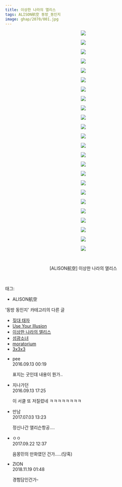 ```yaml
---
title: 이상한 나라의 앨리스
tags: ALISON航空 동방_동인지
image: ghap/2070/001.jpg
---
```

<div class="article">
<p style="text-align: center; clear: none; float: none;"><img src="{{ site.nasurl }}/ghap/2070/001.jpg"/></p>
<p style="text-align: center; clear: none; float: none;"><img src="{{ site.nasurl }}/ghap/2070/002.jpg"/></p>
<p style="text-align: center; clear: none; float: none;"><img src="{{ site.nasurl }}/ghap/2070/003.jpg"/></p>
<p style="text-align: center; clear: none; float: none;"><img src="{{ site.nasurl }}/ghap/2070/004.jpg"/></p>
<p style="text-align: center; clear: none; float: none;"><img src="{{ site.nasurl }}/ghap/2070/005.jpg"/></p>
<p style="text-align: center; clear: none; float: none;"><img src="{{ site.nasurl }}/ghap/2070/006.jpg"/></p>
<p style="text-align: center; clear: none; float: none;"><img src="{{ site.nasurl }}/ghap/2070/007.jpg"/></p>
<p style="text-align: center; clear: none; float: none;"><img src="{{ site.nasurl }}/ghap/2070/008.jpg"/></p>
<p style="text-align: center; clear: none; float: none;"><img src="{{ site.nasurl }}/ghap/2070/009.jpg"/></p>
<p style="text-align: center; clear: none; float: none;"><img src="{{ site.nasurl }}/ghap/2070/010.jpg"/></p>
<p style="text-align: center; clear: none; float: none;"><img src="{{ site.nasurl }}/ghap/2070/011.jpg"/></p>
<p style="text-align: center; clear: none; float: none;"><img src="{{ site.nasurl }}/ghap/2070/012.jpg"/></p>
<p style="text-align: center; clear: none; float: none;"><img src="{{ site.nasurl }}/ghap/2070/013.jpg"/></p>
<p style="text-align: center; clear: none; float: none;"><img src="{{ site.nasurl }}/ghap/2070/014.jpg"/></p>
<p style="text-align: center; clear: none; float: none;"><img src="{{ site.nasurl }}/ghap/2070/015.jpg"/></p>
<p style="text-align: center; clear: none; float: none;"><img src="{{ site.nasurl }}/ghap/2070/016.jpg"/></p>
<p style="text-align: center; clear: none; float: none;"><img src="{{ site.nasurl }}/ghap/2070/017.jpg"/></p>
<p style="text-align: center; clear: none; float: none;"><img src="{{ site.nasurl }}/ghap/2070/018.jpg"/></p>
<p style="text-align: center; clear: none; float: none;"><img src="{{ site.nasurl }}/ghap/2070/019.jpg"/></p>
<p style="text-align: center; clear: none; float: none;"><img src="{{ site.nasurl }}/ghap/2070/020.jpg"/></p>
<p style="text-align: center; clear: none; float: none;"><img src="{{ site.nasurl }}/ghap/2070/021.jpg"/></p>
<p style="text-align: center; clear: none; float: none;"><img src="{{ site.nasurl }}/ghap/2070/022.jpg"/></p>
<p style="text-align: center; clear: none; float: none;"><img src="{{ site.nasurl }}/ghap/2070/023.jpg"/></p>
<p style="text-align: center; clear: none; float: none;"><img src="{{ site.nasurl }}/ghap/2070/024.jpg"/></p>
<p style="text-align: center; clear: none; float: none;"><br/></p>
<p style="text-align: center; clear: none; float: none;">[ALISON航空] 이상한 나라의 앨리스</p>
<p><br/></p>
</div><div class="tagTrail">
<p>태그: </p>
<ul>
<li>ALISON航空</li>
</ul>
</div><div class="another">
<p>'동방 동인지' 카테고리의 다른 글</p>
<ul>
<li><a href="/2016-09-09-ghap_2073">짚대 태자</a></li>
<li><a href="/2016-09-09-ghap_2072">Use Your Illusion</a></li>
<li><a href="/2016-09-09-ghap_2070">이상한 나라의 앨리스</a></li>
<li><a href="/2016-09-09-ghap_2069">섬광소녀</a></li>
<li><a href="/2016-09-09-ghap_2068">moratorium</a></li>
<li><a href="/2016-09-09-ghap_2067">3x3x3</a></li>
</ul>
</div><div class="cb_module cb_fluid">
<div class="cb_wrt cb_profile">
<div class="comment">
<ul>
<li class="cb_thumb_off" id="comment14804491">
<div class="cb_comment_area">
<div class="cb_info_area">
<div class="cb_section">
<span class="cb_nick_name">pee</span>
</div>
<div class="cb_section">
<span class="cb_date">2016.09.13 00:19 </span>
</div>
</div>
<div class="cb_dsc_comment">
<p class="cb_dsc">
											표지는 굿인데 내용이 뭔가..
										</p>
</div>
</div></li>
<li class="cb_thumb_off" id="comment14805254">
<div class="cb_comment_area">
<div class="cb_info_area">
<div class="cb_section">
<span class="cb_nick_name">지나가던</span>
</div>
<div class="cb_section">
<span class="cb_date">2016.09.13 17:25 </span>
</div>
</div>
<div class="cb_dsc_comment">
<p class="cb_dsc">
											이 서클 또 저질렀네 ㅋㅋㅋㅋㅋㅋㅋㅋ
										</p>
</div>
</div></li>
<li class="cb_thumb_off" id="comment15028121">
<div class="cb_comment_area">
<div class="cb_info_area">
<div class="cb_section">
<span class="cb_nick_name">만남</span>
</div>
<div class="cb_section">
<span class="cb_date">2017.07.03 13:23 </span>
</div>
</div>
<div class="cb_dsc_comment">
<p class="cb_dsc">
											정신나간 앨리슨항공....
										</p>
</div>
</div></li>
<li class="cb_thumb_off" id="comment15088238">
<div class="cb_comment_area">
<div class="cb_info_area">
<div class="cb_section">
<span class="cb_nick_name">ㅇㅇ</span>
</div>
<div class="cb_section">
<span class="cb_date">2017.09.22 12:37 </span>
</div>
</div>
<div class="cb_dsc_comment">
<p class="cb_dsc">
											음몽민의 만화였던 건가.....(당혹)
										</p>
</div>
</div></li>
<li class="cb_thumb_off" id="comment15375083">
<div class="cb_comment_area">
<div class="cb_info_area">
<div class="cb_section">
<span class="cb_nick_name">ZION</span>
</div>
<div class="cb_section">
<span class="cb_date">2018.11.19 01:48 </span>
</div>
</div>
<div class="cb_dsc_comment">
<p class="cb_dsc">
											경험담인건가-
										</p>
</div>
</div></li>
</ul>
</div>
</div><!-- commentList close -->
</div>